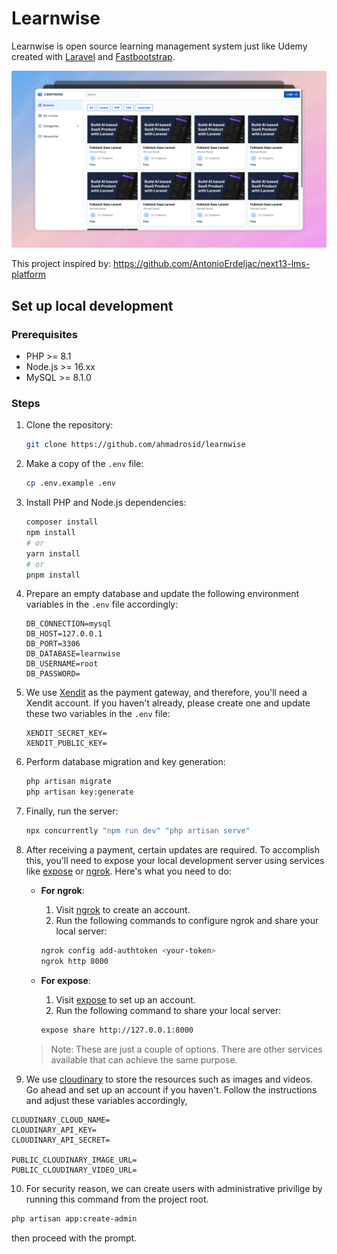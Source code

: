 # Learnwise

Learnwise is open source learning management system just like Udemy created with [Laravel](https://laravel.com/) and [Fastbootstrap](https://fastbootstrap.com/).

![demo](learnwise-demo.png)

This project inspired by: https://github.com/AntonioErdeljac/next13-lms-platform

## Set up local development

### Prerequisites

-   PHP >= 8.1
-   Node.js >= 16.xx
-   MySQL >= 8.1.0

### Steps

1. Clone the repository:

    ```sh
    git clone https://github.com/ahmadrosid/learnwise
    ```

2. Make a copy of the `.env` file:

    ```sh
    cp .env.example .env
    ```

3. Install PHP and Node.js dependencies:

    ```sh
    composer install
    npm install
    # or
    yarn install
    # or
    pnpm install
    ```

4. Prepare an empty database and update the following environment variables in the `.env` file accordingly:

    ```
    DB_CONNECTION=mysql
    DB_HOST=127.0.0.1
    DB_PORT=3306
    DB_DATABASE=learnwise
    DB_USERNAME=root
    DB_PASSWORD=
    ```

5. We use [Xendit](http://xendit.co) as the payment gateway, and therefore, you'll need a Xendit account. If you haven't already, please create one and update these two variables in the `.env` file:

    ```
    XENDIT_SECRET_KEY=
    XENDIT_PUBLIC_KEY=
    ```

6. Perform database migration and key generation:

    ```sh
    php artisan migrate
    php artisan key:generate
    ```

7. Finally, run the server:

    ```sh
    npx concurrently "npm run dev" "php artisan serve"
    ```

8. After receiving a payment, certain updates are required. To accomplish this, you'll need to expose your local development server using services like [expose](http://expose.dev) or [ngrok](http://ngrok.com). Here's what you need to do:

    - **For ngrok**:

        1. Visit [ngrok](http://ngrok.com) to create an account.
        2. Run the following commands to configure ngrok and share your local server:

        ```sh
        ngrok config add-authtoken <your-token>
        ngrok http 8000
        ```

    - **For expose**:
        1. Visit [expose](http://expose.dev) to set up an account.
        2. Run the following command to share your local server:
        ```sh
        expose share http://127.0.0.1:8000
        ```

    > Note: These are just a couple of options. There are other services available that can achieve the same purpose.

9. We use [cloudinary](https://cloudinary.com/) to store the resources such as images and videos. Go ahead and set up an account if you haven't. Follow the instructions and adjust these variables accordingly,

```
CLOUDINARY_CLOUD_NAME=
CLOUDINARY_API_KEY=
CLOUDINARY_API_SECRET=

PUBLIC_CLOUDINARY_IMAGE_URL=
PUBLIC_CLOUDINARY_VIDEO_URL=
```

10. For security reason, we can create users with administrative privilige by running this command from the project root.

```sh
php artisan app:create-admin
```

then proceed with the prompt.
